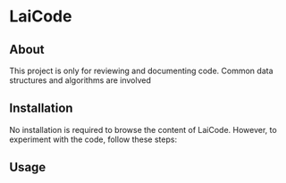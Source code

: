 # LaiCode

## About
This project is only for reviewing and documenting code. Common data structures and algorithms are involved

## Installation
No installation is required to browse the content of LaiCode. However, to experiment with the code, follow these steps:


## Usage

